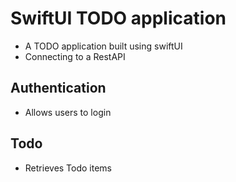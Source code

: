 # SwiftUI TODO application
- A TODO application built using swiftUI
- Connecting to a RestAPI

## Authentication
- Allows users to login
## Todo
- Retrieves Todo items
